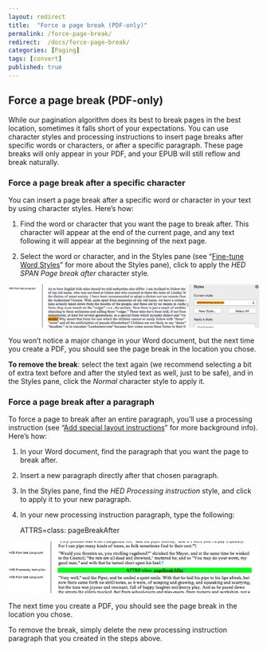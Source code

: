 ```yaml
---
layout: redirect
title:  "Force a page break (PDF-only)"
permalink: /force-page-break/
redirect:  /docs/force-page-break/
categories: [Paging]
tags: [convert]
published: true
---
```


<section data-type="chapter" class="hsecchapter" data-hederis-type="hsecchapter" id="force-page-break" data-pi-attrs="id: force-page-break; data-tags: convert;" role="doc-chapter" data-tags="convert" data-author-name=" " data-book-title=" " title="Force a page break (PDF-only)"><h1 data-hederis-type="hblkchaptitle" class="hblkchaptitle" id="pKuBH9Tlh">Force a page break (PDF-only)</h1><p class="hblkp" data-hederis-type="hblkp" id="pdOvqwGHT">While our pagination algorithm does its best to break pages in the best location, sometimes it falls short of your expectations. You can use character styles and processing instructions to insert page breaks after specific words or characters, or after a specific paragraph. These page breaks will only appear in your PDF, and your EPUB will still reflow and break naturally.</p><section class="hwprsubsection" data-hederis-type="hwprsubsection" id="pdwF4PBqK" data-type="subsection" title="Subsection 1"><h1 data-hederis-type="hblkchaptitle" class="hblkchaptitle" id="pHaZkapUL">Force a page break after a specific character</h1><p class="hblkp" data-hederis-type="hblkp" id="pTooEuoiA">You can insert a page break after a specific word or character in your text by using character styles. Here&#8217;s how:</p><ol class="hwprnumlist" data-hederis-type="hwprnumlist" id="pJimN1MIr"><li class="hblkoli" data-hederis-type="hblkoli" id="liB2aIAPmX"><p class="hblkoli" data-hederis-type="hblklip" id="pDnKr1xyb">Find the word or character that you want the page to break after. This character will appear at the end of the current page, and any text following it will appear at the beginning of the next page.</p></li><li class="hblkoli" data-hederis-type="hblkoli" id="lidFqjzmUV"><p class="hblkoli" data-hederis-type="hblklip" id="pYiVfnQIW">Select the word or character, and in the Styles pane (see &#8220;<a href="{% post_url 2020-08-25-13-WorkingwithMicrosoftWord %}" data-hederis-type="hspana" id="pUUfeHtrS"><span class="Hyperlink" data-hederis-type="hspnspan" id="pjOzYKi8R">Fine-tune Word Styles</span></a>&#8221; for more about the Styles pane), click to apply the <em class="hspanem" data-hederis-type="hspanem" id="pGV3v4UNN">HED SPAN Page break after </em>character style<em class="hspanem" data-hederis-type="hspanem" id="phtvgwsXA">.</em></p></li></ol><img data-hederis-type="hblkimg" class="hblkimg" id="py1nQ817Y" src="/images/forcecharbr.png" data-img-src="forcecharbr.png"/><p class="hblkp" data-hederis-type="hblkp" id="pCWn8N4fJ">You won&#8217;t notice a major change in your Word document, but the next time you create a PDF, you should see the page break in the location you chose.</p><p class="hblkp" data-hederis-type="hblkp" id="pytvl3Ktk"><strong class="hspanstrong" data-hederis-type="hspanstrong" id="p6vpMB2DD">To remove the break</strong>: select the text again (we recommend selecting a bit of extra text before and after the styled text as well, just to be safe), and in the Styles pane, click the <em class="hspanem" data-hederis-type="hspanem" id="pMshalp1z">Normal</em> character style to apply it.</p></section><section class="hwprsubsection" data-hederis-type="hwprsubsection" id="pQpL4nKYJ" data-type="subsection" title="Subsection 2"><h1 data-hederis-type="hblkchaptitle" class="hblkchaptitle" id="ptHm5C2Jx">Force a page break after a paragraph</h1><p class="hblkp" data-hederis-type="hblkp" id="pdbWLjfex">To force a page to break after an entire paragraph, you&#8217;ll use a processing instruction (see &#8220;<a href="{% post_url 2020-08-25-37-Addspeciallayoutinstructions %}" data-hederis-type="hspana" id="pmR5iBVd7"><span class="Hyperlink" data-hederis-type="hspnspan" id="pCW8TpuNf">Add special layout instructions</span></a>&#8221; for more background info). Here&#8217;s how:</p><ol class="hwprnumlist" data-hederis-type="hwprnumlist" id="p0BSBiUvq"><li class="hblkoli" data-hederis-type="hblkoli" id="liEw7upFhZ"><p class="hblkoli" data-hederis-type="hblklip" id="pi4Qv8ujr">In your Word document, find the paragraph that you want the page to break after.</p></li><li class="hblkoli" data-hederis-type="hblkoli" id="liQ1uByQ9S"><p class="hblkoli" data-hederis-type="hblklip" id="pWZeA2cGP">Insert a new paragraph directly after that chosen paragraph.</p></li><li class="hblkoli" data-hederis-type="hblkoli" id="lirbd8H1YQ"><p class="hblkoli" data-hederis-type="hblklip" id="pcJzTYjMQ">In the Styles pane, find the <em class="hspanem" data-hederis-type="hspanem" id="p4cEMOlEk">HED Processing instruction</em> style, and click to apply it to your new paragraph.</p></li><li class="hblkoli" data-hederis-type="hblkoli" id="li5UHpu5zG"><p class="hblkoli" data-hederis-type="hblklip" id="pX2Cqto6z">In your new processing instruction paragraph, type the following:</p><div class="hwprliteral" data-hederis-type="hwprliteral" id="p6F95v1ih" data-type="programlisting" role="doc-example"><p class="hblkp" data-hederis-type="hblkp" id="puFi4rTz6">ATTRS=class: pageBreakAfter</p></div></li></ol><img data-hederis-type="hblkimg" class="hblkimg" id="px10cd3aS" src="/images/forcebr.png" data-img-src="forcebr.png"/><p class="hblkp" data-hederis-type="hblkp" id="pua6UHM6t">The next time you create a PDF, you should see the page break in the location you chose.</p><p class="hblkp" data-hederis-type="hblkp" id="pwMR9P0M8">To remove the break, simply delete the new processing instruction paragraph that you created in the steps above.</p></section></section>